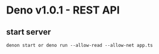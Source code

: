 # Deno v1.0.1 - REST API

## start server

```
denon start or deno run --allow-read --allow-net app.ts
```
